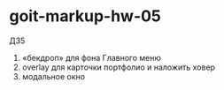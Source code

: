 # goit-markup-hw-05

ДЗ5
1. «бекдроп» для фона Главного меню
2. overlay для карточки портфолио и наложить ховер
3. модальное окно
